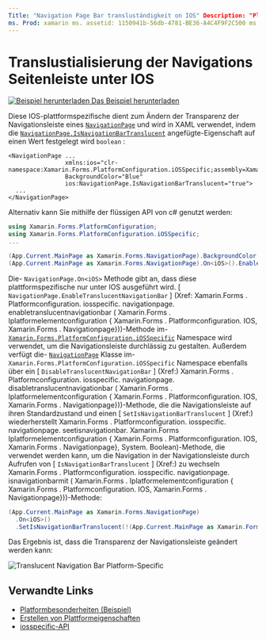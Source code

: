```yaml
---
Title: "Navigation Page Bar transluständigkeit on IOS" Description: "Platform-Besonderheiten ermöglichen es Ihnen, Funktionen zu nutzen, die nur auf einer bestimmten Plattform verfügbar sind, ohne benutzerdefinierte Renderer oder Effekte implementieren zu müssen. In diesem Artikel wird erläutert, wie Sie die plattformspezifische IOS-Anwendung nutzen, die die Transparenz der Navigationsleiste auf einer Navigationsseite ändert.
ms. Prod: xamarin ms. assetid: 1150941b-56db-4781-BE36-A4C4F9F2C500 ms. Technology: xamarin-Forms Author: davidbritch ms. Author: dabritch ms. Date: 10/24/2018 NO-LOC: [ Xamarin.Forms , Xamarin.Essentials ]
---
```


# <a name="navigationpage-bar-translucency-on-ios"></a>Translustialisierung der Navigations Seitenleiste unter IOS

[![Beispiel herunterladen](~/media/shared/download.png) Das Beispiel herunterladen](https://docs.microsoft.com/samples/xamarin/xamarin-forms-samples/userinterface-platformspecifics)

Diese IOS-plattformspezifische dient zum Ändern der Transparenz der Navigationsleiste eines [`NavigationPage`](xref:Xamarin.Forms.NavigationPage) und wird in XAML verwendet, indem die [`NavigationPage.IsNavigationBarTranslucent`](xref:Xamarin.Forms.PlatformConfiguration.iOSSpecific.NavigationPage.IsNavigationBarTranslucentProperty) angefügte-Eigenschaft auf einen Wert festgelegt wird `boolean` :

```xaml
<NavigationPage ...
                xmlns:ios="clr-namespace:Xamarin.Forms.PlatformConfiguration.iOSSpecific;assembly=Xamarin.Forms.Core"
                BackgroundColor="Blue"
                ios:NavigationPage.IsNavigationBarTranslucent="true">
  ...
</NavigationPage>
```

Alternativ kann Sie mithilfe der flüssigen API von c# genutzt werden:

```csharp
using Xamarin.Forms.PlatformConfiguration;
using Xamarin.Forms.PlatformConfiguration.iOSSpecific;
...

(App.Current.MainPage as Xamarin.Forms.NavigationPage).BackgroundColor = Color.Blue;
(App.Current.MainPage as Xamarin.Forms.NavigationPage).On<iOS>().EnableTranslucentNavigationBar();
```

Die- `NavigationPage.On<iOS>` Methode gibt an, dass diese plattformspezifische nur unter IOS ausgeführt wird. [ `NavigationPage.EnableTranslucentNavigationBar` ] (Xref: Xamarin.Forms . Platformconfiguration. iosspecific. navigationpage. enabletranslucentnavigationbar ( Xamarin.Forms . Iplatformelementconfiguration { Xamarin.Forms . Platformconfiguration. IOS, Xamarin.Forms . Navigationpage}))-Methode im- [`Xamarin.Forms.PlatformConfiguration.iOSSpecific`](xref:Xamarin.Forms.PlatformConfiguration.iOSSpecific) Namespace wird verwendet, um die Navigationsleiste durchlässig zu gestalten. Außerdem verfügt die- [`NavigationPage`](xref:Xamarin.Forms.PlatformConfiguration.iOSSpecific.NavigationPage) Klasse im- `Xamarin.Forms.PlatformConfiguration.iOSSpecific` Namespace ebenfalls über ein [ `DisableTranslucentNavigationBar` ] (Xref:) Xamarin.Forms . Platformconfiguration. iosspecific. navigationpage. disabletranslucentnavigationbar ( Xamarin.Forms . Iplatformelementconfiguration { Xamarin.Forms . Platformconfiguration. IOS, Xamarin.Forms . Navigationpage}))-Methode, die die Navigationsleiste auf ihren Standardzustand und einen [ `SetIsNavigationBarTranslucent` ] (Xref:) wiederherstellt Xamarin.Forms . Platformconfiguration. iosspecific. navigationpage. seetisnavigationbar. Xamarin.Forms Iplatformelementconfiguration { Xamarin.Forms . Platformconfiguration. IOS, Xamarin.Forms . Navigationpage}, System. Boolean)-Methode, die verwendet werden kann, um die Navigation in der Navigationsleiste durch Aufrufen von [ `IsNavigationBarTranslucent` ] (Xref:) zu wechseln Xamarin.Forms . Platformconfiguration. iosspecific. navigationpage. isnavigationbarmit ( Xamarin.Forms . Iplatformelementconfiguration { Xamarin.Forms . Platformconfiguration. IOS, Xamarin.Forms . Navigationpage}))-Methode:

```csharp
(App.Current.MainPage as Xamarin.Forms.NavigationPage)
  .On<iOS>()
  .SetIsNavigationBarTranslucent(!(App.Current.MainPage as Xamarin.Forms.NavigationPage).On<iOS>().IsNavigationBarTranslucent());
```

Das Ergebnis ist, dass die Transparenz der Navigationsleiste geändert werden kann:

![](navigation-bar-translucent-images/translucent-navigation-bar.png "Translucent Navigation Bar Platform-Specific")

## <a name="related-links"></a>Verwandte Links

- [Platformbesonderheiten (Beispiel)](https://docs.microsoft.com/samples/xamarin/xamarin-forms-samples/userinterface-platformspecifics)
- [Erstellen von Plattformeigenschaften](~/xamarin-forms/platform/platform-specifics/index.md#creating-platform-specifics)
- [iosspecific-API](xref:Xamarin.Forms.PlatformConfiguration.iOSSpecific)
